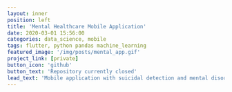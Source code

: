 ```yaml
---
layout: inner
position: left
title: 'Mental Healthcare Mobile Application'
date: 2020-03-01 15:56:00
categories: data_science, mobile
tags: flutter, python pandas machine_learning
featured_image: '/img/posts/mental_app.gif'
project_link: [private]
button_icon: 'github'
button_text: 'Repository currently closed'
lead_text: 'Mobile application with suicidal detection and mental disorder classification'
---
```


